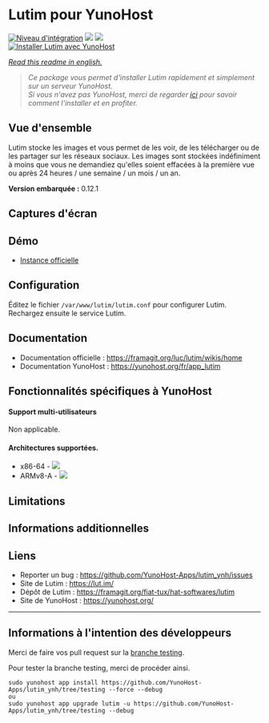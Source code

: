 # Lutim pour YunoHost

[![Niveau d'intégration](https://dash.yunohost.org/integration/lutim.svg)](https://dash.yunohost.org/appci/app/lutim) ![](https://ci-apps.yunohost.org/ci/badges/lutim.status.svg) [![](https://ci-apps.yunohost.org/ci/badges/lutim.maintain.svg)](https://github.com/YunoHost/Apps/#what-to-do-if-i-cant-maintain-my-app-anymore-)  
[![Installer Lutim avec YunoHost](https://install-app.yunohost.org/install-with-yunohost.svg)](https://install-app.yunohost.org/?app=lutim)

*[Read this readme in english.](./README.md)*

> *Ce package vous permet d'installer Lutim rapidement et simplement sur un serveur YunoHost.  
Si vous n'avez pas YunoHost, merci de regarder [ici](https://yunohost.org/#/install_fr) pour savoir comment l'installer et en profiter.*

## Vue d'ensemble

Lutim stocke les images et vous permet de les voir, de les télécharger ou de les partager sur les réseaux sociaux.
Les images sont stockées indéfiniment à moins que vous ne demandiez qu'elles soient effacées à la première vue ou après 24 heures / une semaine / un mois / un an.

**Version embarquée :** 0.12.1

## Captures d'écran

## Démo

* [Instance officielle](https://lut.im/)

## Configuration

Éditez le fichier `/var/www/lutim/lutim.conf` pour configurer Lutim.
Rechargez ensuite le service Lutim.

## Documentation

 * Documentation officielle : https://framagit.org/luc/lutim/wikis/home
 * Documentation YunoHost : https://yunohost.org/fr/app_lutim

## Fonctionnalités spécifiques à YunoHost

#### Support multi-utilisateurs

Non applicable.

#### Architectures supportées.

* x86-64 - [![](https://ci-apps.yunohost.org/ci/logs/lutim.svg)](https://ci-apps.yunohost.org/ci/apps/lutim/)
* ARMv8-A - [![](https://ci-apps-arm.yunohost.org/ci/logs/lutim.svg)](https://ci-apps-arm.yunohost.org/ci/apps/lutim/)

## Limitations

## Informations additionnelles

## Liens

 * Reporter un bug : https://github.com/YunoHost-Apps/lutim_ynh/issues
 * Site de Lutim : https://lut.im/
 * Dépôt de Lutim : https://framagit.org/fiat-tux/hat-softwares/lutim
 * Site de YunoHost : https://yunohost.org/

---

## Informations à l'intention des développeurs

Merci de faire vos pull request sur la [branche testing](https://github.com/YunoHost-Apps/lutim_ynh/tree/testing).

Pour tester la branche testing, merci de procéder ainsi.
```
sudo yunohost app install https://github.com/YunoHost-Apps/lutim_ynh/tree/testing --force --debug
ou
sudo yunohost app upgrade lutim -u https://github.com/YunoHost-Apps/lutim_ynh/tree/testing --debug
```
